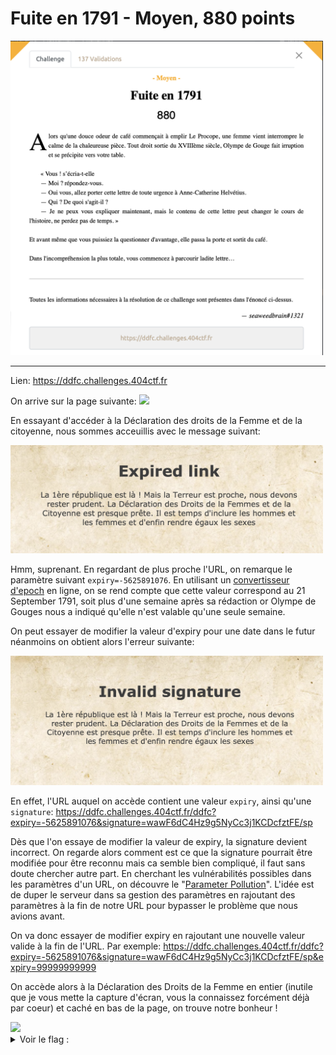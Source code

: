 # Fuite en 1791 - Moyen, 880 points

<img src="chall.png" width=500>

***

Lien: https://ddfc.challenges.404ctf.fr

On arrive sur la page suivante:
<img src="page_accueil.png" width=500>


En essayant d'accéder à la Déclaration des droits de la Femme et de la citoyenne, nous sommes acceuillis avec le message suivant:

<img src="expired_link.png" width=500>

Hmm, suprenant. En regardant de plus proche l'URL, on remarque le paramètre suivant `expiry=-5625891076`. En utilisant un [convertisseur d'epoch](https://www.epochconverter.com) en ligne, on se rend compte que cette valeur correspond au 21 September 1791, soit plus d'une semaine après sa rédaction or Olympe de Gouges nous a indiqué qu'elle n'est valable qu'une seule semaine. 

On peut essayer de modifier la valeur d'expiry pour une date dans le futur néanmoins on obtient alors l'erreur suivante:

<img src="invalid_signature.png" width=500>

En effet, l'URL auquel on accède contient une valeur `expiry`, ainsi qu'une `signature`: https://ddfc.challenges.404ctf.fr/ddfc?expiry=-5625891076&signature=wawF6dC4Hz9g5NyCc3j1KCDcfztFE/sp

Dès que l'on essaye de modifier la valeur de expiry, la signature devient incorrect. On regarde alors comment est ce que la signature pourrait être modifiée pour être reconnu mais ca semble bien compliqué, il faut sans doute chercher autre part.
En cherchant les vulnérabilités possibles dans les paramètres d'un URL, on découvre le "[Parameter Pollution](https://book.hacktricks.xyz/pentesting-web/parameter-pollution)". L'idée est de duper le serveur dans sa gestion des paramètres en rajoutant des paramètres à la fin de notre URL pour bypasser le problème que nous avions avant.

On va donc essayer de modifier expiry en rajoutant une nouvelle valeur valide à la fin de l'URL. Par exemple:
https://ddfc.challenges.404ctf.fr/ddfc?expiry=-5625891076&signature=wawF6dC4Hz9g5NyCc3j1KCDcfztFE/sp&expiry=99999999999

On accède alors à la Déclaration des Droits de la Femme en entier (inutile que je vous mette la capture d'écran, vous la connaissez forcément déjà par coeur) et caché en bas de la page, on trouve notre bonheur !

<img src="declaration_with_flag.png" width=500>

<details>
<summary>Voir le flag :</summary>

***FLAG: 404CTF{l4_p011uti0n_c_3st_m41}***
</details>
